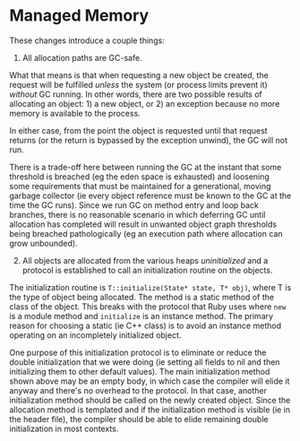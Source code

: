 # Managed Memory

These changes introduce a couple things:

1. All allocation paths are GC-safe.

What that means is that when requesting a new object be created, the request
will be fulfilled *unless* the system (or process limits prevent it) *without*
GC running. In other words, there are two possible results of allocating an
object: 1) a new object, or 2) an exception because no more memory is
available to the process.

In either case, from the point the object is requested until that request
returns (or the return is bypassed by the exception unwind), the GC will not
run.

There is a trade-off here between running the GC at the instant that some
threshold is breached (eg the eden space is exhausted) and loosening some
requirements that must be maintained for a generational, moving garbage
collector (ie every object reference must be known to the GC at the time the
GC runs). Since we run GC on method entry and loop back branches, there is no
reasonable scenario in which deferring GC until allocation has completed will
result in unwanted object graph thresholds being breached pathologically (eg
an execution path where allocation can grow unbounded).

2. All objects are allocated from the various heaps *uninitialized* and a
protocol is established to call an initialization routine on the objects.

The initialization routine is `T::initialize(State* state, T* obj)`, where T
is
the type of object being allocated. The method is a static method of the class
of the object. This breaks with the protocol that Ruby uses where `new` is a
module method and `initialize` is an instance method. The primary reason for
choosing a static (ie C++ class) is to avoid an instance method operating on
an incompletely initialized object.

One purpose of this initialization protocol is to eliminate or reduce the
double initialization that we were doing (ie setting all fields to nil and
then initializing them to other default values). The main initialization
method shown above may be an empty body, in which case the compiler will elide
it anyway and there's no overhead to the protocol. In that case, another
initialization method should be called on the newly created object. Since the
allocation method is templated and if the initialization method is visible (ie
in the header file), the compiler should be able to elide remaining double
initialization in most contexts.
